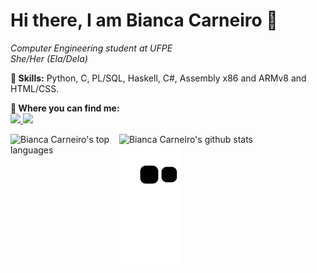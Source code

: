 # Hi there, I am Bianca Carneiro 👋
*Computer Engineering student at UFPE*   
*She/Her (Ela/Dela)*

**🧠 Skills:** Python, C, PL/SQL, Haskell, C#, Assembly x86 and ARMv8 and HTML/CSS.
  
**💬 Where you can find me:**   
<a href = "mailto: bianca.ccnf@gmail.com" align = "left">
  <img src = "https://img.shields.io/badge/-Gmail-red?style=flat&logo=gmail&logoColor=white"/>
</a>
<a href = "https://www.linkedin.com/in/bianca-carneiro-da-cunha-77222b191/" align = "left">
  <img src = "https://img.shields.io/badge/-Linkedin-blue?style=flat&logo=linkedin&logoColor=white"/>
</a>

<img alt="Bianca Carneiro's top languages" align="left" width="34.5%" src="https://github-readme-stats.vercel.app/api/top-langs/?username=BiancaCarneiro&theme=tokyonight&layout=compact&count_private=true&langs_count=8&exclude_repo=Individual-SnakeWorld"/>
<img alt="Bianca Carneiro's github stats" align="left" width="61.2%" src="https://github-readme-stats.vercel.app/api?username=BiancaCarneiro&hide=issues,prs&show_icons=true&theme=tokyonight&count_private=true"/>

![Snake animation](https://github.com/BiancaCarneiro/BiancaCarneiro/blob/output/github-contribution-grid-snake.svg)
